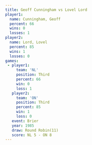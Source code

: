 ```yaml
---
title: Geoff Cunningham vs Lovel Lord
player1:                 
  name: Cunningham, Geoff
  percent: 66            
  wins: 0                
  losses: 1              
player2:                 
  name: Lord, Lovel      
  percent: 85            
  wins: 1                
  losses: 0              
games:
 - player1:         
     team: 'NL'     
     position: Third
     percent: 66    
     win: 0         
     loss: 1        
   player2:         
     team: 'ON'     
     position: Third
     percent: 85    
     win: 1         
     loss: 0        
   event: Brier         
   year: 1985           
   draw: Round Robin(11)
   score: NL 5 - ON 8   
---
```

